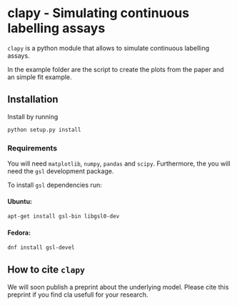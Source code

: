 # clapy - Simulating continuous labelling assays


`clapy` is a python module that allows to simulate continuous labelling assays.

In the example folder are the script to create the plots from the paper and an simple fit example.


## Installation

Install by running
```python
python setup.py install
```

### Requirements

You will need `matplotlib`, `numpy`, `pandas` and `scipy`.
Furthermore, the you will need the `gsl` development package.

To install `gsl` dependencies run:
#### Ubuntu:
```bash
apt-get install gsl-bin libgsl0-dev
```

#### Fedora:
```bash
dnf install gsl-devel
```

## How to cite `clapy`

We will soon publish a preprint about the underlying model. Please cite this
preprint if you find cla usefull for your research.
